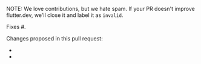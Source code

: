NOTE: We love contributions, but we hate spam. If your PR doesn't improve flutter.dev, we'll close it and label it as `invalid`.

Fixes #<issue number>.

Changes proposed in this pull request:

*  
* 
